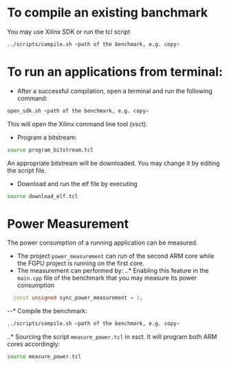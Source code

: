 # To compile an existing banchmark
You may use Xilinx SDK or run the tcl script
```sh
../scripts/compile.sh <path of the benchmark, e.g. copy>
```

# To run an applications from terminal:
+ After a successful compilation, open a terminal and run the following command:
```sh
open_sdk.sh <path of the benchmark, e.g. copy>
```
This will open the Xilinx command line tool (xsct).
+ Program a bitstream:
```sh
source program_bitstream.tcl
```
An appropriate bitstream will be downloaded. You may change it by editing the script file.
+ Download and run the elf file by executing
```sh
source download_elf.tcl
```
# Power Measurement
The power consumption of a running application can be measured. 
+ The project `power_measurement` can run of the second ARM core while the FGPU project is running on the first core.
+ The measurement can performed by:
..* Enabling this feature in the `main.cpp` file of the benchmark that you may measure its power consumption
```c++
  const unsigned sync_power_measurement = 1;
```
--* Compile the benchmark:
```sh
../scripts/compile.sh <path of the benchmark, e.g. copy>
```
..* Sourcing the script `measure_power.tcl` in xsct. It will program both ARM cores accordingly:
```sh
source measure_power.tcl
```
